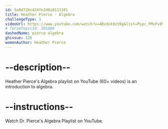 ```yaml
---
id: 5a9d726c424fe3d0i8111101
title: Heather Pierce - Algebra
challengeType: 1
videoUrl: https://www.youtube.com/watch?v=4Bvdxk9zS9g&list=PLpc_FMvFv8VQ5IDxyn6VbbQXhBF1p2WZv
# forumTopicId: 301086
dashedName: pierce-algebra
ghissue: 126
womenAuthor: Heather Pierce 
---
```


# --description--

Heather Pierce's Algebra playlist on YouTube (60+ videos) is an introduction to algebra.

# --instructions--

Watch Dr. Pierce's Algebra Playlist on YouTube.